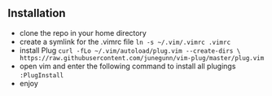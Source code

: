 ## Installation
- clone the repo in your home directory
- create a symlink for the .vimrc file `ln -s ~/.vim/.vimrc .vimrc` 
- install Plug `curl -fLo ~/.vim/autoload/plug.vim --create-dirs \ https://raw.githubusercontent.com/junegunn/vim-plug/master/plug.vim`
- open vim and enter the following command to install all plugings `:PlugInstall`
- enjoy

